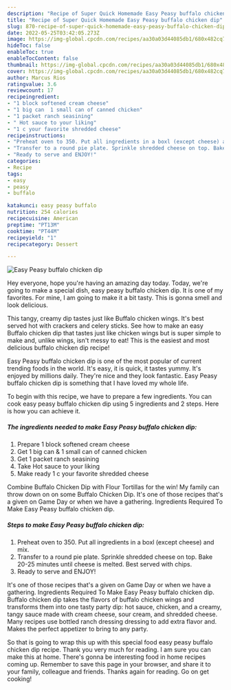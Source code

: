 ```yaml
---
description: "Recipe of Super Quick Homemade Easy Peasy buffalo chicken dip"
title: "Recipe of Super Quick Homemade Easy Peasy buffalo chicken dip"
slug: 870-recipe-of-super-quick-homemade-easy-peasy-buffalo-chicken-dip
date: 2022-05-25T03:42:05.273Z
image: https://img-global.cpcdn.com/recipes/aa30a03d44085db1/680x482cq70/easy-peasy-buffalo-chicken-dip-recipe-main-photo.jpg
hideToc: false
enableToc: true
enableTocContent: false
thumbnail: https://img-global.cpcdn.com/recipes/aa30a03d44085db1/680x482cq70/easy-peasy-buffalo-chicken-dip-recipe-main-photo.jpg
cover: https://img-global.cpcdn.com/recipes/aa30a03d44085db1/680x482cq70/easy-peasy-buffalo-chicken-dip-recipe-main-photo.jpg
author: Marcus Rios
ratingvalue: 3.6
reviewcount: 17
recipeingredient:
- "1 block softened cream cheese"
- "1 big can  1 small can of canned chicken"
- "1 packet ranch seasining"
- " Hot sauce to your liking"
- "1 c your favorite shredded cheese"
recipeinstructions:
- "Preheat oven to 350. Put all ingredients in a boxl (except cheese) and mix."
- "Transfer to a round pie plate. Sprinkle shredded cheese on top. Bake 20-25 minutes until cheese is melted. Best served with chips."
- "Ready to serve and ENJOY!"
categories:
- Recipe
tags:
- easy
- peasy
- buffalo

katakunci: easy peasy buffalo 
nutrition: 254 calories
recipecuisine: American
preptime: "PT13M"
cooktime: "PT44M"
recipeyield: "1"
recipecategory: Dessert

---
```



![Easy Peasy buffalo chicken dip](https://img-global.cpcdn.com/recipes/aa30a03d44085db1/680x482cq70/easy-peasy-buffalo-chicken-dip-recipe-main-photo.jpg)

Hey everyone, hope you're having an amazing day today. Today, we're going to make a special dish, easy peasy buffalo chicken dip. It is one of my favorites. For mine, I am going to make it a bit tasty. This is gonna smell and look delicious.

This tangy, creamy dip tastes just like Buffalo chicken wings. It&#39;s best served hot with crackers and celery sticks. See how to make an easy Buffalo chicken dip that tastes just like chicken wings but is super simple to make and, unlike wings, isn&#39;t messy to eat! This is the easiest and most delicious buffalo chicken dip recipe!

Easy Peasy buffalo chicken dip is one of the most popular of current trending foods in the world. It's easy, it is quick, it tastes yummy. It's enjoyed by millions daily. They're nice and they look fantastic. Easy Peasy buffalo chicken dip is something that I have loved my whole life.


To begin with this recipe, we have to prepare a few ingredients. You can cook easy peasy buffalo chicken dip using 5 ingredients and 2 steps. Here is how you can achieve it.

<!--inarticleads1-->

##### The ingredients needed to make Easy Peasy buffalo chicken dip:

1. Prepare 1 block softened cream cheese
1. Get 1 big can &amp; 1 small can of canned chicken
1. Get 1 packet ranch seasining
1. Take  Hot sauce to your liking
1. Make ready 1 c your favorite shredded cheese


Combine Buffalo Chicken Dip with Flour Tortillas for the win! My family can throw down on on some Buffalo Chicken Dip. It&#39;s one of those recipes that&#39;s a given on Game Day or when we have a gathering. Ingredients Required To Make Easy Peasy buffalo chicken dip. 

<!--inarticleads2-->

##### Steps to make Easy Peasy buffalo chicken dip:

1. Preheat oven to 350. Put all ingredients in a boxl (except cheese) and mix.
1. Transfer to a round pie plate. Sprinkle shredded cheese on top. Bake 20-25 minutes until cheese is melted. Best served with chips.
1. Ready to serve and ENJOY!

It&#39;s one of those recipes that&#39;s a given on Game Day or when we have a gathering. Ingredients Required To Make Easy Peasy buffalo chicken dip. Buffalo chicken dip takes the flavors of buffalo chicken wings and transforms them into one tasty party dip: hot sauce, chicken, and a creamy, tangy sauce made with cream cheese, sour cream, and shredded cheese. Many recipes use bottled ranch dressing dressing to add extra flavor and. Makes the perfect appetizer to bring to any party. 

So that is going to wrap this up with this special food easy peasy buffalo chicken dip recipe. Thank you very much for reading. I am sure you can make this at home. There's gonna be interesting food in home recipes coming up. Remember to save this page in your browser, and share it to your family, colleague and friends. Thanks again for reading. Go on get cooking!
